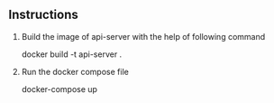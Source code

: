 ## Instructions

1. Build the image of api-server with the help of following command

    docker build -t api-server .

2. Run the docker compose file

    docker-compose up